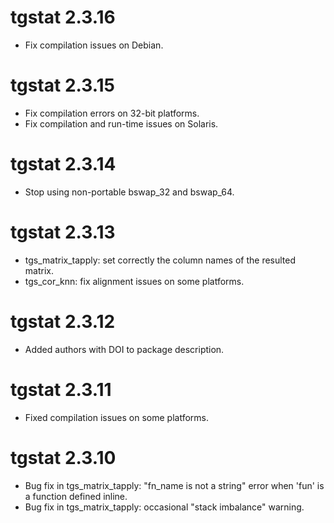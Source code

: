 # tgstat 2.3.16

- Fix compilation issues on Debian.

# tgstat 2.3.15

- Fix compilation errors on 32-bit platforms.
- Fix compilation and run-time issues on Solaris.

# tgstat 2.3.14

- Stop using non-portable bswap_32 and bswap_64.

# tgstat 2.3.13

- tgs_matrix_tapply: set correctly the column names of the resulted matrix.
- tgs_cor_knn: fix alignment issues on some platforms.

# tgstat 2.3.12

- Added authors with DOI to package description.

# tgstat 2.3.11

- Fixed compilation issues on some platforms.

# tgstat 2.3.10

- Bug fix in tgs_matrix_tapply: "fn_name is not a string" error when 'fun' is a function
defined inline.
- Bug fix in tgs_matrix_tapply: occasional "stack imbalance" warning.

